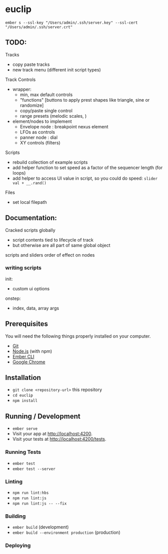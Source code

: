 # euclip

`ember s --ssl-key "/Users/admin/.ssh/server.key" --ssl-cert "/Users/admin/.ssh/server.crt"`


## TODO:

Tracks 
- copy paste tracks
- new track menu (different init script types)

Track Controls
- wrapper: 
  - min, max default controls
  - "functions" [buttons to apply prest shapes like triangle, sine or randomize]
  - copy/paste single control
  - range presets (melodic scales, )
- element/nodes to implement
  - Envelope node : breakpoint nexus element
  - LFOs as controls
  - panner node : dial
  - XY controls (filters)

Scripts
  - rebuild collection of example scripts
  - add helper function to set speed as a factor of the sequencer length (for loops)
  - add helper to access UI value in script, so you could do speed: `slider val + __.rand()`
  

Files
  - set local filepath


## Documentation:

Cracked scripts globally
  - script contents tied to lifecycle of track 
  - but otherwise are all part of same global object

scripts and sliders order of effect on nodes



### writing scripts
init:
  - custom ui options

onstep:
  - index, data, array args


## Prerequisites

You will need the following things properly installed on your computer.

* [Git](https://git-scm.com/)
* [Node.js](https://nodejs.org/) (with npm)
* [Ember CLI](https://ember-cli.com/)
* [Google Chrome](https://google.com/chrome/)

## Installation

* `git clone <repository-url>` this repository
* `cd euclip`
* `npm install`

## Running / Development

* `ember serve`
* Visit your app at [http://localhost:4200](http://localhost:4200).
* Visit your tests at [http://localhost:4200/tests](http://localhost:4200/tests).

### Running Tests

* `ember test`
* `ember test --server`

### Linting

* `npm run lint:hbs`
* `npm run lint:js`
* `npm run lint:js -- --fix`

### Building

* `ember build` (development)
* `ember build --environment production` (production)

### Deploying
